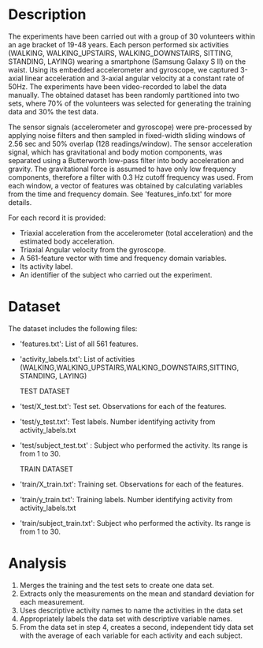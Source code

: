 
# Description

The experiments have been carried out with a group of 30 volunteers within an age bracket of 19-48 years. Each person performed six activities (WALKING, WALKING_UPSTAIRS, WALKING_DOWNSTAIRS, SITTING, STANDING, LAYING) wearing a smartphone (Samsung Galaxy S II) on the waist. Using its embedded accelerometer and gyroscope, we captured 3-axial linear acceleration and 3-axial angular velocity at a constant rate of 50Hz. The experiments have been video-recorded to label the data manually. The obtained dataset has been randomly partitioned into two sets, where 70% of the volunteers was selected for generating the training data and 30% the test data. 

The sensor signals (accelerometer and gyroscope) were pre-processed by applying noise filters and then sampled in fixed-width sliding windows of 2.56 sec and 50% overlap (128 readings/window). The sensor acceleration signal, which has gravitational and body motion components, was separated using a Butterworth low-pass filter into body acceleration and gravity. The gravitational force is assumed to have only low frequency components, therefore a filter with 0.3 Hz cutoff frequency was used. From each window, a vector of features was obtained by calculating variables from the time and frequency domain. See 'features_info.txt' for more details. 

For each record it is provided:

- Triaxial acceleration from the accelerometer (total acceleration) and the estimated body acceleration.
- Triaxial Angular velocity from the gyroscope. 
- A 561-feature vector with time and frequency domain variables. 
- Its activity label. 
- An identifier of the subject who carried out the experiment.


# Dataset

The dataset includes the following files:

- 'features.txt': List of all 561 features.
- 'activity_labels.txt': List of activities (WALKING,WALKING_UPSTAIRS,WALKING_DOWNSTAIRS,SITTING, STANDING, LAYING)

   TEST DATASET
- 'test/X_test.txt': Test set. Observations for each of the features.
- 'test/y_test.txt': Test labels. Number identifying activity from activity_labels.txt
- 'test/subject_test.txt' : Subject who performed the activity. Its range is from 1 to 30. 

  TRAIN DATASET 
- 'train/X_train.txt': Training set. Observations for each of the features.
- 'train/y_train.txt': Training labels. Number identifying activity from activity_labels.txt
- 'train/subject_train.txt': Subject who performed the activity. Its range is from 1 to 30. 

# Analysis

1. Merges the training and the test sets to create one data set.
2. Extracts only the measurements on the mean and standard deviation for each measurement.
3. Uses descriptive activity names to name the activities in the data set
4. Appropriately labels the data set with descriptive variable names.
5. From the data set in step 4, creates a second, independent tidy data set with the average of each variable for each activity and each subject.
